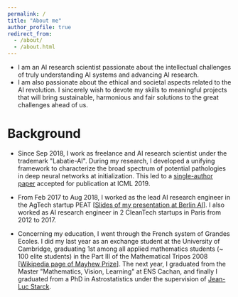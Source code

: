 ```yaml
---
permalink: /
title: "About me"
author_profile: true
redirect_from: 
  - /about/
  - /about.html
---
```


- I am an AI research scientist passionate about the intellectual challenges of truly understanding AI systems and advancing AI research. 
- I am also passionate about the ethical and societal aspects related to the AI revolution. I sincerely wish to devote my skills to meaningful projects that will bring sustainable, harmonious and fair solutions to the great challenges ahead of us.

# Background

- Since Sep 2018, I work as freelance and AI research scientist under the trademark "Labatie-AI". During my research, I developed a unifying framework to characterize the broad spectrum of potential pathologies in deep neural networks at initialization. This led to a [single-author paper](https://arxiv.org/abs/1811.03087) accepted for publication at ICML 2019.

- From Feb 2017 to Aug 2018, I worked as the lead AI research engineer in the AgTech startup PEAT [[Slides of my presentation at Berlin AI](/files/2018-05-23-BerlinAI.pdf)]. I also worked as AI research engineer in 2 CleanTech startups in Paris from 2012 to 2017.

- Concerning my education, I went through the French system of Grandes Ecoles. I did my last year as an exchange student at the University of Cambridge, graduating 1st among all applied mathematics students (~ 100 elite students) in the Part III of the Mathematical Tripos 2008 [[Wikipedia page of Mayhew Prize](https://en.wikipedia.org/wiki/Mayhew_Prize)]. The next year, I graduated from the Master "Mathematics, Vision, Learning" at ENS Cachan, and finally I graduated from a PhD in Astrostatistics under the supervision of [Jean-Luc Starck](http://jstarck.cosmostat.org/).
